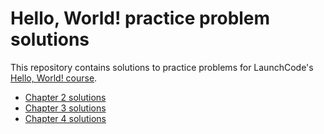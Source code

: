 # Hello, World! practice problem solutions

This repository contains solutions to practice problems for LaunchCode's [Hello, World! course][hw-site].

- [Chapter 2 solutions][ch2]
- [Chapter 3 solutions][ch3]
- [Chapter 4 solutions][ch4]

[hw-site]: https://runestone.launchcode.org/runestone/static/helloworld/index.html#
[ch2]: chapter2/README.md
[ch3]: chapter3/README.md
[ch4]: chapter4/README.md
